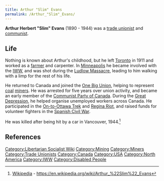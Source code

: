 ```yaml
---
title: Arthur "Slim" Evans
permalink: /Arthur_"Slim"_Evans/
---
```


**Arthur Herbert "Slim" Evans** (1890 - 1944) was a [trade
unionist](Trade_Union.md "wikilink") and [communist](Communism.md "wikilink").

## Life

Nothing is known about Arthur's childhood, but he left
[Toronto](Canada.md "wikilink") in 1911 and worked as a
[farmer](Agriculture.md "wikilink") and carpenter. In
[Minneapolis](United_States_of_America.md "wikilink") he became involved
with the [IWW](Industrial_Workers_of_the_World.md "wikilink"), and was shot
during the [Ludlow Massacre](Ludlow_Massacre.md "wikilink"), leading to him
walking with a limp for the rest of his life.

He returned to Canada and joined the [One Big
Union](One_Big_Union.md "wikilink"), helping to represent
[coal](Fossil_Fuels.md "wikilink") [miners](Mining.md "wikilink"). He was
arrested for five years over union activity, and became an early member
of the [Communist Party of
Canada](Communist_Party_of_Canada.md "wikilink"). During the [Great
Depression](Great_Depression.md "wikilink"), he helped organise unemployed
workers across Canada. He participated in the [On-to-Ottawa
Trek](On-to-Ottawa_Trek.md "wikilink") and [Regina
Riot](Regina_Riot.md "wikilink"), and raised funds for volunteer fighters
in the [Spanish Civil War](Spanish_Civil_War.md "wikilink").

He was killed after being hit by a car in Vancouver, 1944.[^1]

## References

<references />

[Category:Libertarian Socialist
Wiki](Category:Libertarian_Socialist_Wiki.md "wikilink")
[Category:Mining](Category:Mining.md "wikilink")
[Category:Miners](Category:Miners.md "wikilink") [Category:Trade
Unionists](Category:Trade_Unionists.md "wikilink")
[Category:Canada](Category:Canada.md "wikilink")
[Category:USA](Category:USA.md "wikilink") [Category:North
America](Category:North_America.md "wikilink")
[Category:IWW](Category:IWW.md "wikilink") [Category:Disabled
People](Category:Disabled_People.md "wikilink")

[^1]: [Wikipedia](Wikipedia.md "wikilink") -
    <https://en.wikipedia.org/wiki/Arthur_%22Slim%22_Evans>